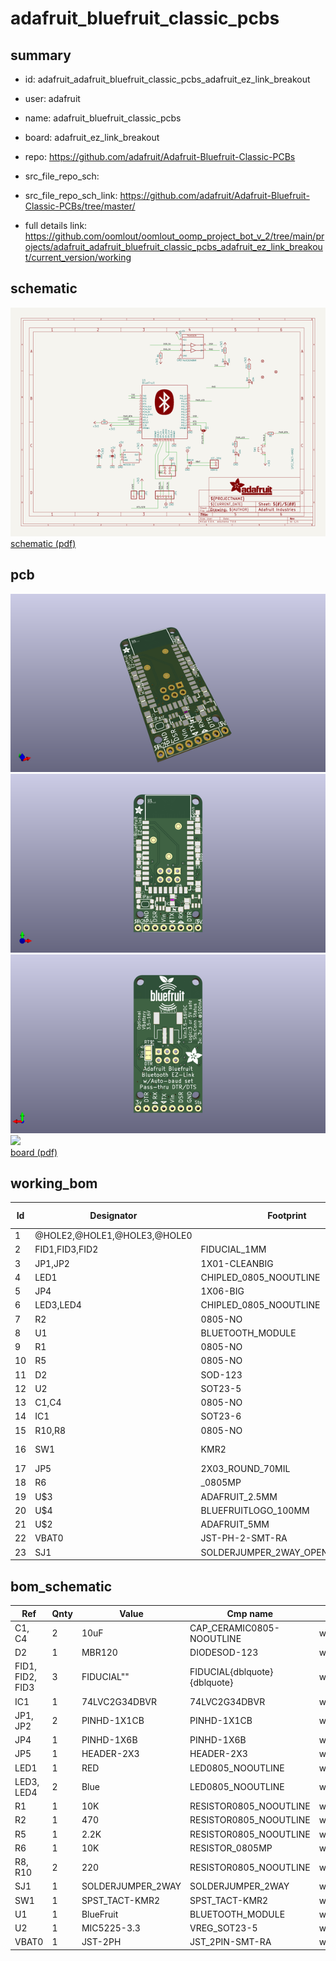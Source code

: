 # adafruit_bluefruit_classic_pcbs
 
## summary 
* id: adafruit_adafruit_bluefruit_classic_pcbs_adafruit_ez_link_breakout
* user: adafruit
* name: adafruit_bluefruit_classic_pcbs
* board: adafruit_ez_link_breakout
* repo: https://github.com/adafruit/Adafruit-Bluefruit-Classic-PCBs



* src_file_repo_sch: 
* src_file_repo_sch_link: https://github.com/adafruit/Adafruit-Bluefruit-Classic-PCBs/tree/master/
* full details link: https://github.com/oomlout/oomlout_oomp_project_bot_v_2/tree/main/projects/adafruit_adafruit_bluefruit_classic_pcbs_adafruit_ez_link_breakout/current_version/working  

## schematic  
![](working_schematic_600.png)  
[schematic (pdf)](working_schematic.pdf)  

## pcb  
![](working_3d_600.png) 
![](working_3d_front_600.png)  
![](working_3d_back_600.png)  
![](working_600.png)  
[board (pdf)](working.pdf)  

## working_bom
| Id | Designator | Footprint | Quantity | Designation | Supplier and ref |  | None | 
| --- | --- | --- | --- | --- | --- | --- | --- | 
| 1 | @HOLE2,@HOLE1,@HOLE3,@HOLE0 |  | 4 |  |  |  | [''] | 
| 2 | FID1,FID3,FID2 | FIDUCIAL_1MM | 3 | FIDUCIAL" |  |  | [''] | 
| 3 | JP1,JP2 | 1X01-CLEANBIG | 2 |  |  |  | [''] | 
| 4 | LED1 | CHIPLED_0805_NOOUTLINE | 1 | RED |  |  | [''] | 
| 5 | JP4 | 1X06-BIG | 1 |  |  |  | [''] | 
| 6 | LED3,LED4 | CHIPLED_0805_NOOUTLINE | 2 | Blue |  |  | [''] | 
| 7 | R2 | 0805-NO | 1 | 470 |  |  | [''] | 
| 8 | U1 | BLUETOOTH_MODULE | 1 | BlueFruit |  |  | [''] | 
| 9 | R1 | 0805-NO | 1 | 10K |  |  | [''] | 
| 10 | R5 | 0805-NO | 1 | 2.2K |  |  | [''] | 
| 11 | D2 | SOD-123 | 1 | MBR120 |  |  | [''] | 
| 12 | U2 | SOT23-5 | 1 | MIC5225-3.3 |  |  | [''] | 
| 13 | C1,C4 | 0805-NO | 2 | 10uF |  |  | [''] | 
| 14 | IC1 | SOT23-6 | 1 | 74LVC2G34DBVR |  |  | [''] | 
| 15 | R10,R8 | 0805-NO | 2 | 220 |  |  | [''] | 
| 16 | SW1 | KMR2 | 1 | SPST_TACT-KMR2 |  |  | [''] | 
| 17 | JP5 | 2X03_ROUND_70MIL | 1 |  |  |  | [''] | 
| 18 | R6 | _0805MP | 1 | 10K |  |  | [''] | 
| 19 | U$3 | ADAFRUIT_2.5MM | 1 |  |  |  | [''] | 
| 20 | U$4 | BLUEFRUITLOGO_100MM | 1 |  |  |  | [''] | 
| 21 | U$2 | ADAFRUIT_5MM | 1 |  |  |  | [''] | 
| 22 | VBAT0 | JST-PH-2-SMT-RA | 1 | JST-2PH |  |  | [''] | 
| 23 | SJ1 | SOLDERJUMPER_2WAY_OPEN_NOPASTE | 1 |  |  |  | [''] | 


## bom_schematic
| Ref | Qnty | Value | Cmp name | Footprint | Description | Vendor | DNP | 
| --- | --- | --- | --- | --- | --- | --- | --- | 
| C1, C4 | 2 | 10uF | CAP_CERAMIC0805-NOOUTLINE | working:0805-NO |  |  |  | 
| D2 | 1 | MBR120 | DIODESOD-123 | working:SOD-123 |  |  |  | 
| FID1, FID2, FID3 | 3 | FIDUCIAL"" | FIDUCIAL{dblquote}{dblquote} | working:FIDUCIAL_1MM |  |  |  | 
| IC1 | 1 | 74LVC2G34DBVR | 74LVC2G34DBVR | working:SOT23-6 |  |  |  | 
| JP1, JP2 | 2 | PINHD-1X1CB | PINHD-1X1CB | working:1X01-CLEANBIG |  |  |  | 
| JP4 | 1 | PINHD-1X6B | PINHD-1X6B | working:1X06-BIG |  |  |  | 
| JP5 | 1 | HEADER-2X3 | HEADER-2X3 | working:2X03_ROUND_70MIL |  |  |  | 
| LED1 | 1 | RED | LED0805_NOOUTLINE | working:CHIPLED_0805_NOOUTLINE |  |  |  | 
| LED3, LED4 | 2 | Blue | LED0805_NOOUTLINE | working:CHIPLED_0805_NOOUTLINE |  |  |  | 
| R1 | 1 | 10K | RESISTOR0805_NOOUTLINE | working:0805-NO |  |  |  | 
| R2 | 1 | 470 | RESISTOR0805_NOOUTLINE | working:0805-NO |  |  |  | 
| R5 | 1 | 2.2K | RESISTOR0805_NOOUTLINE | working:0805-NO |  |  |  | 
| R6 | 1 | 10K | RESISTOR_0805MP | working:_0805MP |  |  |  | 
| R8, R10 | 2 | 220 | RESISTOR0805_NOOUTLINE | working:0805-NO |  |  |  | 
| SJ1 | 1 | SOLDERJUMPER_2WAY | SOLDERJUMPER_2WAY | working:SOLDERJUMPER_2WAY_OPEN_NOPASTE |  |  |  | 
| SW1 | 1 | SPST_TACT-KMR2 | SPST_TACT-KMR2 | working:KMR2 |  |  |  | 
| U1 | 1 | BlueFruit | BLUETOOTH_MODULE | working:BLUETOOTH_MODULE |  |  |  | 
| U2 | 1 | MIC5225-3.3 | VREG_SOT23-5 | working:SOT23-5 |  |  |  | 
| VBAT0 | 1 | JST-2PH | JST_2PIN-SMT-RA | working:JST-PH-2-SMT-RA |  |  |  | 



